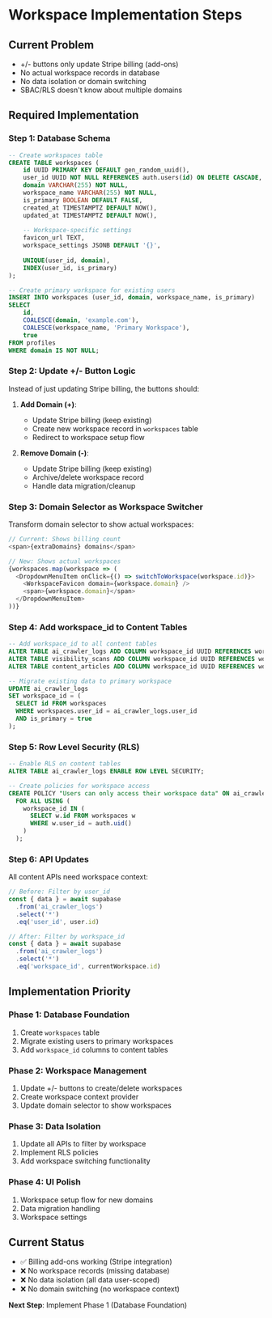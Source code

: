 # Workspace Implementation Steps

## Current Problem
- +/- buttons only update Stripe billing (add-ons)
- No actual workspace records in database
- No data isolation or domain switching
- SBAC/RLS doesn't know about multiple domains

## Required Implementation

### Step 1: Database Schema
```sql
-- Create workspaces table
CREATE TABLE workspaces (
    id UUID PRIMARY KEY DEFAULT gen_random_uuid(),
    user_id UUID NOT NULL REFERENCES auth.users(id) ON DELETE CASCADE,
    domain VARCHAR(255) NOT NULL,
    workspace_name VARCHAR(255) NOT NULL,
    is_primary BOOLEAN DEFAULT FALSE,
    created_at TIMESTAMPTZ DEFAULT NOW(),
    updated_at TIMESTAMPTZ DEFAULT NOW(),
    
    -- Workspace-specific settings
    favicon_url TEXT,
    workspace_settings JSONB DEFAULT '{}',
    
    UNIQUE(user_id, domain),
    INDEX(user_id, is_primary)
);

-- Create primary workspace for existing users
INSERT INTO workspaces (user_id, domain, workspace_name, is_primary)
SELECT 
    id, 
    COALESCE(domain, 'example.com'),
    COALESCE(workspace_name, 'Primary Workspace'),
    true
FROM profiles 
WHERE domain IS NOT NULL;
```

### Step 2: Update +/- Button Logic
Instead of just updating Stripe billing, the buttons should:

1. **Add Domain (+)**:
   - Update Stripe billing (keep existing)
   - Create new workspace record in `workspaces` table
   - Redirect to workspace setup flow

2. **Remove Domain (-)**:
   - Update Stripe billing (keep existing)  
   - Archive/delete workspace record
   - Handle data migration/cleanup

### Step 3: Domain Selector as Workspace Switcher
Transform domain selector to show actual workspaces:

```typescript
// Current: Shows billing count
<span>{extraDomains} domains</span>

// New: Shows actual workspaces  
{workspaces.map(workspace => (
  <DropdownMenuItem onClick={() => switchToWorkspace(workspace.id)}>
    <WorkspaceFavicon domain={workspace.domain} />
    <span>{workspace.domain}</span>
  </DropdownMenuItem>
))}
```

### Step 4: Add workspace_id to Content Tables
```sql
-- Add workspace_id to all content tables
ALTER TABLE ai_crawler_logs ADD COLUMN workspace_id UUID REFERENCES workspaces(id);
ALTER TABLE visibility_scans ADD COLUMN workspace_id UUID REFERENCES workspaces(id);
ALTER TABLE content_articles ADD COLUMN workspace_id UUID REFERENCES workspaces(id);

-- Migrate existing data to primary workspace
UPDATE ai_crawler_logs 
SET workspace_id = (
  SELECT id FROM workspaces 
  WHERE workspaces.user_id = ai_crawler_logs.user_id 
  AND is_primary = true
);
```

### Step 5: Row Level Security (RLS)
```sql
-- Enable RLS on content tables
ALTER TABLE ai_crawler_logs ENABLE ROW LEVEL SECURITY;

-- Create policies for workspace access
CREATE POLICY "Users can only access their workspace data" ON ai_crawler_logs
  FOR ALL USING (
    workspace_id IN (
      SELECT w.id FROM workspaces w 
      WHERE w.user_id = auth.uid()
    )
  );
```

### Step 6: API Updates
All content APIs need workspace context:

```typescript
// Before: Filter by user_id
const { data } = await supabase
  .from('ai_crawler_logs')
  .select('*')
  .eq('user_id', user.id)

// After: Filter by workspace_id
const { data } = await supabase
  .from('ai_crawler_logs')
  .select('*')
  .eq('workspace_id', currentWorkspace.id)
```

## Implementation Priority

### Phase 1: Database Foundation
1. Create `workspaces` table
2. Migrate existing users to primary workspaces
3. Add `workspace_id` columns to content tables

### Phase 2: Workspace Management  
1. Update +/- buttons to create/delete workspaces
2. Create workspace context provider
3. Update domain selector to show workspaces

### Phase 3: Data Isolation
1. Update all APIs to filter by workspace
2. Implement RLS policies
3. Add workspace switching functionality

### Phase 4: UI Polish
1. Workspace setup flow for new domains
2. Data migration handling
3. Workspace settings

## Current Status
- ✅ Billing add-ons working (Stripe integration)
- ❌ No workspace records (missing database)
- ❌ No data isolation (all data user-scoped)
- ❌ No domain switching (no workspace context)

**Next Step**: Implement Phase 1 (Database Foundation) 
